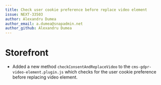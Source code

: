 ```yaml
---
title: Check user cookie preference before replace video element
issue: NEXT-33503
author: Alexandru Dumea
author_email: a.dumea@snapadmin.net
author_github: Alexandru Dumea
---
```

# Storefront
* Added a new method `checkConsentAndReplaceVideo` to the `cms-gdpr-video-element.plugin.js` which checks for the user cookie preference before replacing video element.
